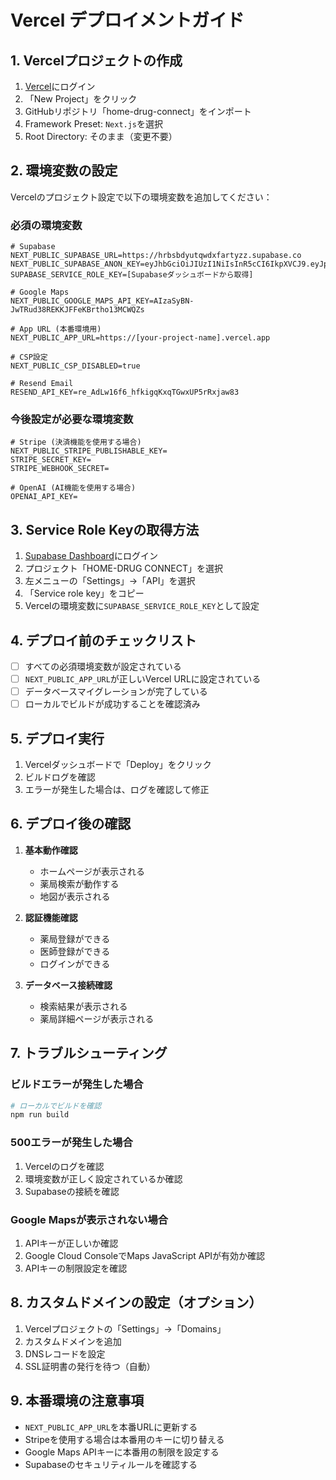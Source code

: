 # Vercel デプロイメントガイド

## 1. Vercelプロジェクトの作成

1. [Vercel](https://vercel.com)にログイン
2. 「New Project」をクリック
3. GitHubリポジトリ「home-drug-connect」をインポート
4. Framework Preset: `Next.js`を選択
5. Root Directory: そのまま（変更不要）

## 2. 環境変数の設定

Vercelのプロジェクト設定で以下の環境変数を追加してください：

### 必須の環境変数

```env
# Supabase
NEXT_PUBLIC_SUPABASE_URL=https://hrbsbdyutqwdxfartyzz.supabase.co
NEXT_PUBLIC_SUPABASE_ANON_KEY=eyJhbGciOiJIUzI1NiIsInR5cCI6IkpXVCJ9.eyJpc3MiOiJzdXBhYmFzZSIsInJlZiI6ImhyYnNiZHl1dHF3ZHhmYXJ0eXp6Iiwicm9sZSI6ImFub24iLCJpYXQiOjE3NTM4NTY3MTcsImV4cCI6MjA2OTQzMjcxN30.vSGlWeY6vxB1oDP48DGTRqpNgU36viWq4CE9RROuDRE
SUPABASE_SERVICE_ROLE_KEY=[Supabaseダッシュボードから取得]

# Google Maps
NEXT_PUBLIC_GOOGLE_MAPS_API_KEY=AIzaSyBN-JwTRud38REKKJFFeKBrtho13MCWQZs

# App URL (本番環境用)
NEXT_PUBLIC_APP_URL=https://[your-project-name].vercel.app

# CSP設定
NEXT_PUBLIC_CSP_DISABLED=true

# Resend Email
RESEND_API_KEY=re_AdLw16f6_hfkigqKxqTGwxUP5rRxjaw83
```

### 今後設定が必要な環境変数

```env
# Stripe (決済機能を使用する場合)
NEXT_PUBLIC_STRIPE_PUBLISHABLE_KEY=
STRIPE_SECRET_KEY=
STRIPE_WEBHOOK_SECRET=

# OpenAI (AI機能を使用する場合)
OPENAI_API_KEY=
```

## 3. Service Role Keyの取得方法

1. [Supabase Dashboard](https://app.supabase.com)にログイン
2. プロジェクト「HOME-DRUG CONNECT」を選択
3. 左メニューの「Settings」→「API」を選択
4. 「Service role key」をコピー
5. Vercelの環境変数に`SUPABASE_SERVICE_ROLE_KEY`として設定

## 4. デプロイ前のチェックリスト

- [ ] すべての必須環境変数が設定されている
- [ ] `NEXT_PUBLIC_APP_URL`が正しいVercel URLに設定されている
- [ ] データベースマイグレーションが完了している
- [ ] ローカルでビルドが成功することを確認済み

## 5. デプロイ実行

1. Vercelダッシュボードで「Deploy」をクリック
2. ビルドログを確認
3. エラーが発生した場合は、ログを確認して修正

## 6. デプロイ後の確認

1. **基本動作確認**
   - ホームページが表示される
   - 薬局検索が動作する
   - 地図が表示される

2. **認証機能確認**
   - 薬局登録ができる
   - 医師登録ができる
   - ログインができる

3. **データベース接続確認**
   - 検索結果が表示される
   - 薬局詳細ページが表示される

## 7. トラブルシューティング

### ビルドエラーが発生した場合
```bash
# ローカルでビルドを確認
npm run build
```

### 500エラーが発生した場合
1. Vercelのログを確認
2. 環境変数が正しく設定されているか確認
3. Supabaseの接続を確認

### Google Mapsが表示されない場合
1. APIキーが正しいか確認
2. Google Cloud ConsoleでMaps JavaScript APIが有効か確認
3. APIキーの制限設定を確認

## 8. カスタムドメインの設定（オプション）

1. Vercelプロジェクトの「Settings」→「Domains」
2. カスタムドメインを追加
3. DNSレコードを設定
4. SSL証明書の発行を待つ（自動）

## 9. 本番環境の注意事項

- `NEXT_PUBLIC_APP_URL`を本番URLに更新する
- Stripeを使用する場合は本番用のキーに切り替える
- Google Maps APIキーに本番用の制限を設定する
- Supabaseのセキュリティルールを確認する